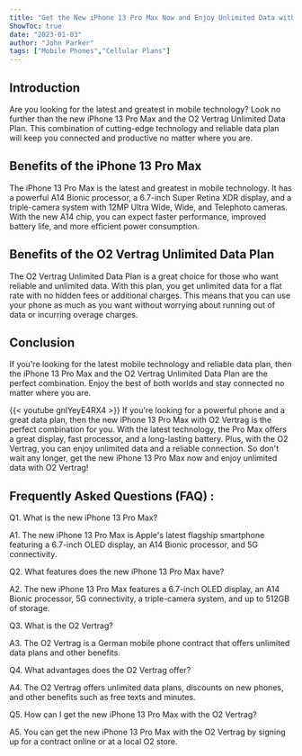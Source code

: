 ```yaml
---
title: "Get the New iPhone 13 Pro Max Now and Enjoy Unlimited Data with O2 Vertrag!"
ShowToc: true 
date: "2023-01-03"
author: "John Parker" 
tags: ["Mobile Phones","Cellular Plans"]
---
```

## Introduction
Are you looking for the latest and greatest in mobile technology? Look no further than the new iPhone 13 Pro Max and the O2 Vertrag Unlimited Data Plan. This combination of cutting-edge technology and reliable data plan will keep you connected and productive no matter where you are. 

## Benefits of the iPhone 13 Pro Max
The iPhone 13 Pro Max is the latest and greatest in mobile technology. It has a powerful A14 Bionic processor, a 6.7-inch Super Retina XDR display, and a triple-camera system with 12MP Ultra Wide, Wide, and Telephoto cameras. With the new A14 chip, you can expect faster performance, improved battery life, and more efficient power consumption. 

## Benefits of the O2 Vertrag Unlimited Data Plan
The O2 Vertrag Unlimited Data Plan is a great choice for those who want reliable and unlimited data. With this plan, you get unlimited data for a flat rate with no hidden fees or additional charges. This means that you can use your phone as much as you want without worrying about running out of data or incurring overage charges. 

## Conclusion
If you're looking for the latest mobile technology and reliable data plan, then the iPhone 13 Pro Max and the O2 Vertrag Unlimited Data Plan are the perfect combination. Enjoy the best of both worlds and stay connected no matter where you are.

{{< youtube gnlYeyE4RX4 >}} 
If you're looking for a powerful phone and a great data plan, then the new iPhone 13 Pro Max with O2 Vertrag is the perfect combination for you. With the latest technology, the Pro Max offers a great display, fast processor, and a long-lasting battery. Plus, with the O2 Vertrag, you can enjoy unlimited data and a reliable connection. So don't wait any longer, get the new iPhone 13 Pro Max now and enjoy unlimited data with O2 Vertrag!

## Frequently Asked Questions (FAQ) :
Q1. What is the new iPhone 13 Pro Max?

A1. The new iPhone 13 Pro Max is Apple's latest flagship smartphone featuring a 6.7-inch OLED display, an A14 Bionic processor, and 5G connectivity.

Q2. What features does the new iPhone 13 Pro Max have?

A2. The new iPhone 13 Pro Max features a 6.7-inch OLED display, an A14 Bionic processor, 5G connectivity, a triple-camera system, and up to 512GB of storage.

Q3. What is the O2 Vertrag?

A3. The O2 Vertrag is a German mobile phone contract that offers unlimited data plans and other benefits.

Q4. What advantages does the O2 Vertrag offer?

A4. The O2 Vertrag offers unlimited data plans, discounts on new phones, and other benefits such as free texts and minutes.

Q5. How can I get the new iPhone 13 Pro Max with the O2 Vertrag?

A5. You can get the new iPhone 13 Pro Max with the O2 Vertrag by signing up for a contract online or at a local O2 store.


